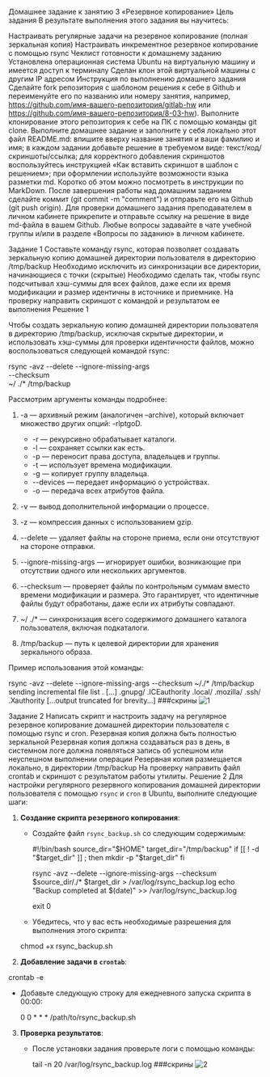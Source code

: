 Домашнее задание к занятию 3 «Резервное копирование»
Цель задания
В результате выполнения этого задания вы научитесь:

Настраивать регулярные задачи на резервное копирование (полная зеркальная копия)
Настраивать инкрементное резервное копирование с помощью rsync
Чеклист готовности к домашнему заданию
Установлена операционная система Ubuntu на виртуальную машину и имеется доступ к терминалу
Сделан клон этой виртуальной машины с другим IP адресом
Инструкция по выполнению домашнего задания
Сделайте fork репозитория c шаблоном решения к себе в Github и переименуйте его по названию или номеру занятия, например, https://github.com/имя-вашего-репозитория/gitlab-hw или https://github.com/имя-вашего-репозитория/8-03-hw).
Выполните клонирование этого репозитория к себе на ПК с помощью команды git clone.
Выполните домашнее задание и заполните у себя локально этот файл README.md:
впишите вверху название занятия и ваши фамилию и имя;
в каждом задании добавьте решение в требуемом виде: текст/код/скриншоты/ссылка;
для корректного добавления скриншотов воспользуйтесь инструкцией «Как вставить скриншот в шаблон с решением»;
при оформлении используйте возможности языка разметки md. Коротко об этом можно посмотреть в инструкции по MarkDown.
После завершения работы над домашним заданием сделайте коммит (git commit -m "comment") и отправьте его на Github (git push origin).
Для проверки домашнего задания преподавателем в личном кабинете прикрепите и отправьте ссылку на решение в виде md-файла в вашем Github.
Любые вопросы задавайте в чате учебной группы и/или в разделе «Вопросы по заданию» в личном кабинете.

Задание 1
Составьте команду rsync, которая позволяет создавать зеркальную копию домашней директории пользователя в директорию /tmp/backup
Необходимо исключить из синхронизации все директории, начинающиеся с точки (скрытые)
Необходимо сделать так, чтобы rsync подсчитывал хэш-суммы для всех файлов, даже если их время модификации и размер идентичны в источнике и приемнике.
На проверку направить скриншот с командой и результатом ее выполнения
Решение 1

Чтобы создать зеркальную копию домашней директории пользователя в директорию /tmp/backup, исключая скрытые директории, и использовать хэш-суммы для проверки идентичности файлов, можно воспользоваться следующей командой rsync:

rsync -avz --delete --ignore-missing-args \
--checksum \
~/ ./* /tmp/backup

Рассмотрим аргументы команды подробнее:

1. -a — архивный режим (аналогичен –archive), который включает множество других опций: -rlptgoD.
   - -r — рекурсивно обрабатывает каталоги.
   - -l — сохраняет ссылки как есть.
   - -p — переносит права доступа, владельцев и группы.
   - -t — использует времена модификации.
   - -g — копирует группу владельца.
   - --devices — передает информацию о устройствах.
   - -o — передача всех атрибутов файла.

2. -v — вывод дополнительной информации о процессе.

3. -z — компрессия данных с использованием gzip.

4. --delete — удаляет файлы на стороне приема, если они отсутствуют на стороне отправки.

5. --ignore-missing-args — игнорирует ошибки, возникающие при отсутствии одного или нескольких аргументов.

6. --checksum — проверяет файлы по контрольным суммам вместо времени модификации и размера. Это гарантирует, что идентичные файлы будут обработаны, даже если их атрибуты совпадают.

7. ~/ ./* — синхронизация всего содержимого домашнего каталога пользователя, включая подкаталоги.

8. /tmp/backup — путь к целевой директории для хранения зеркального образа.

Пример использования этой команды:

 rsync -avz --delete --ignore-missing-args --checksum ~/./* /tmp/backup
sending incremental file list
.
[...]
.gnupg/
.ICEauthority
.local/
.mozilla/
.ssh/
.Xauthority
[...output truncated for brevity...]
###скрины 
![1](https://github.com/user-attachments/assets/68a06bed-c504-44de-83ab-473551aad225)

Задание 2
Написать скрипт и настроить задачу на регулярное резервное копирование домашней директории пользователя с помощью rsync и cron.
Резервная копия должна быть полностью зеркальной
Резервная копия должна создаваться раз в день, в системном логе должна появляться запись об успешном или неуспешном выполнении операции
Резервная копия размещается локально, в директории /tmp/backup
На проверку направить файл crontab и скриншот с результатом работы утилиты.
Решение 2
Для настройки регулярного резервного копирования домашней директории пользователя с помощью `rsync` и `cron` в Ubuntu, выполните следующие шаги:

1. **Создание скрипта резервного копирования**:
   - Создайте файл `rsync_backup.sh` со следующим содержимым:

      #!/bin/bash
       source_dir="$HOME"
      target_dir="/tmp/backup"
       if [[ ! -d "$target_dir" ]] ; then
          mkdir -p "$target_dir"
      fi
      
      rsync -avz --delete --ignore-missing-args --checksum $source_dir/./* $target_dir > /var/log/rsync_backup.log
      echo "Backup completed at $(date)" >> /var/log/rsync_backup.log
      
      exit 0

    - Убедитесь, что у вас есть необходимые разрешения для выполнения этого скрипта:

     chmod +x rsync_backup.sh

2. **Добавление задачи в `crontab`**:
  
crontab -e
 
   - Добавьте следующую строку для ежедневного запуска скрипта в 00:00:

     0 0 * * * /path/to/rsync_backup.sh

3. **Проверка результатов**:

   - После установки задания проверьте логи с помощью команды:

     tail -n 20 /var/log/rsync_backup.log
###скрины 
![2](https://github.com/user-attachments/assets/1b8e0f7b-50f4-4e60-9669-f67e73fcbf9e)
